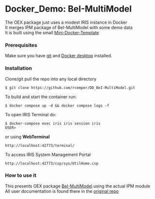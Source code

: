 # Docker_Demo: BeI-MultiModel
The OEX package just uses a modest IRIS instance in Docker     
It merges IPM package of BeI-MultiModel with some demo data    
It is built using the small [Mini-Docker-Template](https://github.com/rcemper/mini-docker)    
### Prerequisites
Make sure you have [git](https://git-scm.com/book/en/v2/Getting-Started-Installing-Git) and [Docker desktop](https://www.docker.com/products/docker-desktop) installed.
### Installation
Clone/git pull the repo into any local directory
```
$ git clone https://github.com/rcemper/DD_BeI-MultiModel.git
```
To build and start the container run:
```
$ docker compose up -d && docker compose logs -f
```
To open IRIS Terminal do:
```
$ docker-compose exec iris iris session iris
USER>
```
or using **WebTerminal**
```
http://localhost:42773/terminal/
```
To access IRIS System Management Portal
```
http://localhost:42773/csp/sys/UtilHome.csp
```
### How to use it
This presents OEX package [BeI-MultiModel](https://openexchange.intersystems.com/package/BeI-MultiModel) using the actual IPM module    
All user documentation is found there in the [original repo](https://github.com/ivove/BeI-MultiModel/blob/main/README.md)  
